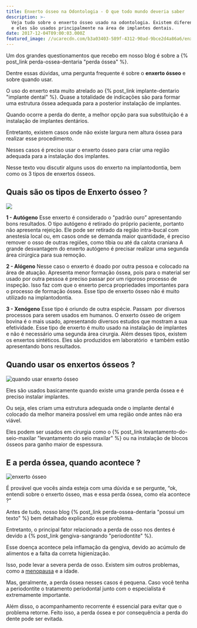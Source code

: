 ```yaml
---
title: Enxerto ósseo na Odontologia - O que todo mundo deveria saber
description: >-
  Veja tudo sobre o enxerto ósseo usado na odontologia. Existem diferentes tipos
  e eles são usados principalmente na área de implantes dentais.
date: 2017-12-04T09:00:03.000Z
featured_image: //ucarecdn.com/b3a03403-589f-4312-90ad-9bce2d4a86a6/enxerto-ósseo.jpg
---
```

Um dos grandes questionamentos que recebo em nosso blog é sobre a {% post_link perda-ossea-dentaria "perda óssea" %}. 

Dentre essas dúvidas, uma pergunta frequente é sobre o **enxerto ósseo** e sobre quando usar. 

O uso do enxerto esta muito atrelado ao {% post_link implante-dentario "implante dental" %}. Quase a totalidade de indicações são para formar uma estrutura óssea adequada para a posterior instalação de implantes. 

Quando ocorre a perda do dente, a melhor opção para sua substituição é a instalação de implantes dentários. 

Entretanto, existem casos onde não existe largura nem altura óssea para realizar esse procedimento. 

Nesses casos é preciso usar o enxerto ósseo para criar uma região adequada para a instalação dos implantes. 

Nesse texto vou discutir alguns usos do enxerto na implantodontia, bem como os 3 tipos de enxertos ósseos.

## **Quais são os tipos de Enxerto ósseo ?**

![](//ucarecdn.com/9020c38e-cbcf-4395-91b0-9dce0b63c6f7/tipos-de-enxerto-osseo.jpg) 

**1 - Autógeno** Esse enxerto é considerado o "padrão ouro” apresentando bons resultados. O tipo autógeno é retirado do próprio paciente, portanto não apresenta rejeição. Ele pode ser retirado da região intra-bucal com anestesia local ou, em casos onde se demanda maior quantidade, é preciso remover o osso de outras regiões, como tíbia ou até da calota craniana A grande desvantagem do enxerto autógeno é precisar realizar uma segunda área cirúrgica para sua remoção. 

**2 - Alógeno** Nesse caso o enxerto é doado por outra pessoa e colocado na área de atuação. Apresenta menor formação óssea, pois para o material ser usado por outra pessoa é preciso passar por um rigoroso processo de inspeção. Isso faz com que o enxerto perca propriedades importantes para o processo de formação óssea. Esse tipo de enxerto ósseo não é muito utilizado na implantodontia. 

**3 - Xenógeno** Esse tipo é oriundo de outra espécie. Passam  por diversos processos para serem usados em humanos. O enxerto ósseo de origem bovina é o mais usado, apresentando diversos estudos que mostram a sua efetividade. Esse tipo de enxerto é muito usado na instalação de implantes e não é necessário uma segunda área cirurgia. Além desses tipos, existem os enxertos sintéticos. Eles são produzidos em laboratório  e também estão apresentando bons resultados.

## **Quando usar os enxertos ósseos ?**

![quando usar enxerto ósseo](//ucarecdn.com/4e6128ad-f386-425a-b419-ea23e76ccb93/enxerto-osseo-quando-usar.jpg) 

Eles são usados basicamente quando existe uma grande perda óssea e é preciso instalar implantes. 

Ou seja, eles criam uma estrutura adequada onde o implante dental é colocado da melhor maneira possível em uma região onde antes não era viável. 

Eles podem ser usados em cirurgia como o {% post_link levantamento-do-seio-maxilar "levantamento do seio maxilar" %} ou na instalação de blocos ósseos para ganho maior de espessura.

## **E a perda óssea, quando acontece ?**

![enxerto ósseo](//ucarecdn.com/5b129e40-2e93-4594-bd97-40ddd76dcecc/enxerto-osseo-e-perda-ossea.jpg) 

É provável que vocês ainda esteja com uma dúvida e se pergunte, “ok, entendi sobre o enxerto ósseo, mas e essa perda óssea, como ela acontece ?” 

Antes de tudo, nosso blog {% post_link perda-ossea-dentaria "possui um texto" %} bem detalhado explicando esse problema.

Entretanto, o principal fator relacionado a perda de osso nos dentes é devido a {% post_link gengiva-sangrando "periodontite" %}. 

Esse doença acontece pela inflamação da gengiva, devido ao acúmulo de alimentos e a falta da correta higienização. 

Isso, pode levar a severa perda de osso. Existem sim outros problemas, como a [menopausa](http://www.gineco.com.br/saude-feminina/menopausa/o-que-emenopausa/) e a idade. 

Mas, geralmente, a perda óssea nesses casos é pequena. Caso você tenha a periodontite o tratamento periodontal junto com o especialista é extremamente importante. 

Além disso, o acompanhamento recorrente é essencial para evitar que o problema retorne. Feito isso, a perda óssea e por consequência a perda do dente pode ser evitada.
